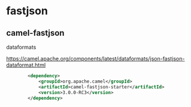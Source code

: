 # fastjson


## camel-fastjson
dataformats

https://camel.apache.org/components/latest/dataformats/json-fastjson-dataformat.html
```xml
        <dependency>
            <groupId>org.apache.camel</groupId>
            <artifactId>camel-fastjson-starter</artifactId>
            <version>3.0.0-RC3</version>
        </dependency>

```
